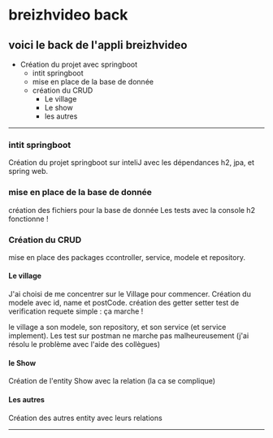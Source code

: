 # breizhvideo back

## voici le back de l'appli breizhvideo

* Création du projet avec springboot
    * intit springboot
    * mise en place de la base de donnée
    * création du CRUD
        * Le village
        * Le show
        * les autres


-----------------------------


### intit springboot
 
Création du projet springboot sur inteliJ avec les dépendances h2, jpa, et spring web.

### mise en place de la base de donnée

création des fichiers pour la base de donnée 
Les tests avec la console h2 fonctionne !

### Création du CRUD

mise en place des packages ccontroller, service, modele et repository. 

#### Le village

J'ai choisi de me concentrer sur le Village pour commencer.
Création du modele avec id, name et postCode. création des getter setter
test de verification requete simple : ça marche !

le village a son modele, son repository, et son service (et service implement).
Les test sur postman ne marche pas malheureusement (j'ai résolu le problème avec l'aide des collègues)

#### le Show 

Création de l'entity Show avec la relation (la ca se complique)

#### Les autres

Création des autres entity avec leurs relations


-----------------------------
